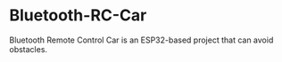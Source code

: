 # Bluetooth-RC-Car
Bluetooth Remote Control Car is an ESP32-based project that can avoid obstacles.
